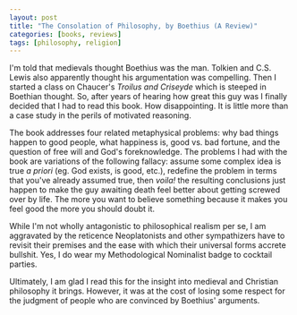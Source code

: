```yaml
---
layout: post
title: "The Consolation of Philosophy, by Boethius (A Review)"
categories: [books, reviews]
tags: [philosophy, religion]
---
```

I'm told that medievals thought Boethius was the man. Tolkien and C.S. Lewis also apparently thought his argumentation was compelling. Then I started a class on Chaucer's _Troilus and Criseyde_ which is steeped in Boethian thought. So, after years of hearing how great this guy was I finally decided that I had to read this book. How disappointing. It is little more than a case study in the perils of motivated reasoning.

The book addresses four related metaphysical problems: why bad things happen to good people, what happiness is, good vs. bad fortune, and the question of free will and God's foreknowledge. The problems I had with the book are variations of the following fallacy: assume some complex idea is true _a priori_ (eg. God exists, is good, etc.), redefine the problem in terms that you've already assumed true, then _voila!_ the resulting conclusions just happen to make the guy awaiting death feel better about getting screwed over by life. The more you want to believe something because it makes you feel good the more you should doubt it.

While I'm not wholly antagonistic to philosophical realism per se, I am aggravated by the reticence Neoplatonists and other sympathizers have to revisit their premises and the ease with which their universal forms accrete bullshit. Yes, I do wear my Methodological Nominalist badge to cocktail parties.

Ultimately, I am glad I read this for the insight into medieval and Christian philosophy it brings. However, it was at the cost of losing some respect for the judgment of people who are convinced by Boethius' arguments.
